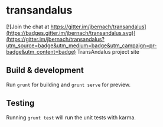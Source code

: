 # transandalus

[![Join the chat at https://gitter.im/jbernach/transandalus](https://badges.gitter.im/jbernach/transandalus.svg)](https://gitter.im/jbernach/transandalus?utm_source=badge&utm_medium=badge&utm_campaign=pr-badge&utm_content=badge)
TransAndalus project site

## Build & development

Run `grunt` for building and `grunt serve` for preview.

## Testing

Running `grunt test` will run the unit tests with karma.
